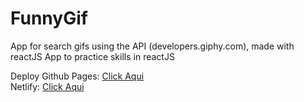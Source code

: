 # FunnyGif
App for search gifs using the API (developers.giphy.com), made with reactJS
App to practice skills in reactJS

Deploy
Github Pages: [Click Aqui](https://stevencalderon.github.io/FunnyGif/)  
Netlify: [Click Aqui](https://stupendous-puppy-5ea38e.netlify.app/)
